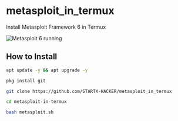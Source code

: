 # metasploit_in_termux
Install Metasploit Framework 6 in Termux

![Metasploit 6 running](https://i.postimg.cc/NjYtTz0B/IMG-20230504-161548.png)

## How to Install

```bash
apt update -y && apt upgrade -y

pkg install git

git clone https://github.com/STARTX-HACKER/metasploit_in_termux

cd metasploit-in-termux

bash metasploit.sh
```